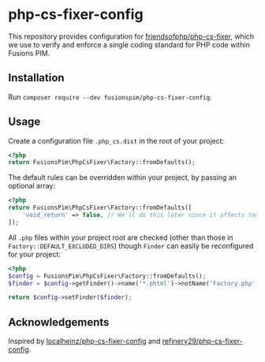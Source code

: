 # php-cs-fixer-config

This repository provides configuration for [friendsofphp/php-cs-fixer](http://github.com/FriendsOfPHP/PHP-CS-Fixer), which we use to verify and enforce a single coding standard for PHP code within Fusions PIM.

## Installation

Run `composer require --dev fusionspim/php-cs-fixer-config`.

## Usage

Create a configuration file `.php_cs.dist` in the root of your project:

```php
<?php
return FusionsPim\PhpCsFixer\Factory::fromDefaults();
```

The default rules can be overridden within your project, by passing an optional array:

```php
<?php
return FusionsPim\PhpCsFixer\Factory::fromDefaults([
    'void_return' => false, // We'll do this later since it affects too many closures right now
]);
```

All `.php` files within your project root are checked (other than those in `Factory::DEFAULT_EXCLUDED_DIRS`) though `Finder` can easily be reconfigured for your project:

```php
<?php
$config = FusionsPim\PhpCsFixer\Factory::fromDefaults();
$finder = $config->getFinder()->name('*.phtml')->notName('Factory.php');

return $config->setFinder($finder);
```

## Acknowledgements

Inspired by [localheinz/php-cs-fixer-config](https://github.com/localheinz/php-cs-fixer-config) and [refinery29/php-cs-fixer-config](https://github.com/refinery29/php-cs-fixer-config).
